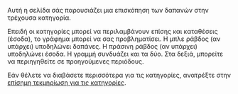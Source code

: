 Αυτή η σελίδα σάς παρουσιάζει μια επισκόπηση των δαπανών στην τρέχουσα κατηγορία.

Επειδή οι κατηγορίες μπορεί να περιλαμβάνουν επίσης και καταθέσεις (έσοδα), το γράφημα μπορεί να σας προβληματίσει. Η μπλε ράβδος (αν υπάρχει) υποδηλώνει δαπάνες. Η πράσινη ράβδος (αν υπάρχει) υποδηλώνει έσοδα. Η γραμμή συνδυάζει και τα δύο. Στα δεξιά, μπορείτε να περιηγηθείτε σε προηγούμενες περιόδους.

Εάν θέλετε να διαβάσετε περισσότερα για τις κατηγορίες, ανατρέξτε στην [επίσημη τεκμηρίωση για τις κατηγορίες](https://docs.firefly-iii.org/concepts/categories).